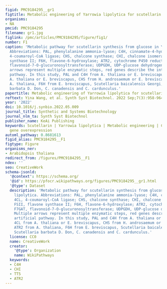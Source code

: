 ```yaml
---
figid: PMC9184295__gr1
figtitle: Metabolic engineering of Yarrowia lipolytica for scutellarin production
organisms:
- NA
pmcid: PMC9184295
filename: gr1.jpg
figlink: /pmc/articles/PMC9184295/figure/fig1/
number: F1
caption: 'Metabolic pathway for scutellarin synthesis from glucose in Yarrowia lipolytica.
  Abbreviations: PAL, phenylalanine ammonia-lyase; C4H, cinnamate-4-hydroxylase; 4CL,
  4-coumaroyl-CoA ligase; CHS, chalcone synthase; CHI, chalcone isomerase; FSII, flavone
  synthase II; F6H, flavone-6-hydroxylase; ATR2, cytochrome P450 reductase; F7GAT,
  flavonoid-7-O-glucuronosyltransferase; UDPGDH, UDP-glucose dehydrogenase. Multiple
  arrows represent multiple enzymatic steps, red genes describe the introduced artificial
  pathway. In this study, PAL and C4H from A. thaliana or E. breviscapus, 4CL from
  A. thaliana or E. breviscapus, CHS from H. androsaemum or E. breviscapus, ATR2 from
  A. thaliana, F6H from E. breviscapus, Scutellaria baicalensis Georgi, Scutellaria
  barbata D. Don, C. canadensis and C. cardunculus.'
papertitle: Metabolic engineering of Yarrowia lipolytica for scutellarin production.
reftext: Yina Wang, et al. Synth Syst Biotechnol. 2022 Sep;7(3):958-964.
year: '2022'
doi: 10.1016/j.synbio.2022.05.009
journal_title: Synthetic and Systems Biotechnology
journal_nlm_ta: Synth Syst Biotechnol
publisher_name: KeAi Publishing
keywords: Scutellarin | Yarrowia lipolytica | Metabolic engineering | Combinatorial
  gene overexpression
automl_pathway: 0.8681613
figid_alias: PMC9184295__F1
figtype: Figure
organisms_ner:
- Arabidopsis thaliana
redirect_from: /figures/PMC9184295__F1
ndex: ''
seo: CreativeWork
schema-jsonld:
  '@context': https://schema.org/
  '@id': https://pfocr.wikipathways.org/figures/PMC9184295__gr1.html
  '@type': Dataset
  description: 'Metabolic pathway for scutellarin synthesis from glucose in Yarrowia
    lipolytica. Abbreviations: PAL, phenylalanine ammonia-lyase; C4H, cinnamate-4-hydroxylase;
    4CL, 4-coumaroyl-CoA ligase; CHS, chalcone synthase; CHI, chalcone isomerase;
    FSII, flavone synthase II; F6H, flavone-6-hydroxylase; ATR2, cytochrome P450 reductase;
    F7GAT, flavonoid-7-O-glucuronosyltransferase; UDPGDH, UDP-glucose dehydrogenase.
    Multiple arrows represent multiple enzymatic steps, red genes describe the introduced
    artificial pathway. In this study, PAL and C4H from A. thaliana or E. breviscapus,
    4CL from A. thaliana or E. breviscapus, CHS from H. androsaemum or E. breviscapus,
    ATR2 from A. thaliana, F6H from E. breviscapus, Scutellaria baicalensis Georgi,
    Scutellaria barbata D. Don, C. canadensis and C. cardunculus.'
  license: CC0
  name: CreativeWork
  creator:
    '@type': Organization
    name: WikiPathways
  keywords:
  - C4H
  - CHI
  - TT5
  - ATR2
---
```

